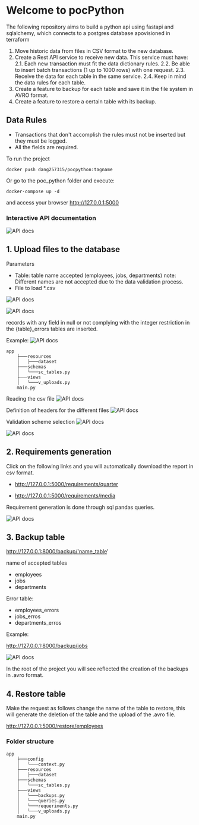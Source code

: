 # Welcome to pocPython
The following repository aims to build a python api using fastapi and sqlalchemy, which connects to a postgres database apovisioned in terraform

1. Move historic data from files in CSV format to the new database.
2. Create a Rest API service to receive new data. This service must have:
2.1. Each new transaction must fit the data dictionary rules.
2.2. Be able to insert batch transactions (1 up to 1000 rows) with one request.
2.3. Receive the data for each table in the same service.
2.4. Keep in mind the data rules for each table.
3. Create a feature to backup for each table and save it in the file system in AVRO format.
4. Create a feature to restore a certain table with its backup.

## Data Rules
- Transactions that don't accomplish the rules must not be inserted but they must be
logged.
- All the fields are required.


To run the project 

```
docker push dang257315/pocpython:tagname
```

Or go to the poc_python folder and execute:

```
docker-compose up -d
```
and access your browser http://127.0.0.1:5000

### Interactive API documentation

![API docs](img/docInteractive.jpg)

## 1. Upload files to the database

Parameters
- Table: table name accepted (employees, jobs, departments)
note: Different names are not accepted due to the data validation process.
- File to load *.csv

![API docs](img/uploadFile.jpg)


![API docs](img/table.jpg)

records with any field in null or not complying with the integer restriction in the {table}_errors tables are inserted.

Example:
![API docs](img/employees_erros.jpg)

```
app
    ├───resources
    │   ├───dataset
    ├───schemas
    │   └───sc_tables.py
    ├───views
	│   └───v_uploads.py
	main.py
```

Reading the csv file
![API docs](img/readcsv.jpg)

Definition of headers for the different files
![API docs](img/colcsv.jpg)

Validation scheme selection
![API docs](img/validate.jpg)

![API docs](img/schvalidate.jpg)

## 2. Requirements generation

Click on the following links and you will automatically download the report in csv format.

- http://127.0.0.1:5000/requirements/quarter

- http://127.0.0.1:5000/requirements/media

Requirement generation is done through sql pandas queries.

![API docs](img/reqcode.jpg)

## 3. Backup table

http://127.0.0.1:8000/backup/'name_table'

name of accepted tables
- employees
- jobs
- departments

Error table:
- employees_errors
- jobs_erros
- departments_erros

Example:

http://127.0.0.1:8000/backup/jobs

![API docs](img/backup.jpg)

In the root of the project you will see reflected the creation of the backups in .avro format.

## 4. Restore table

Make the request as follows change the name of the table to restore, this will generate the deletion of the table and the upload of the .avro file.

http://127.0.0.1:5000/restore/employees

### Folder structure
```
app
    ├───config
    │   └───context.py
    ├───resources
    │   ├───dataset
    ├───schemas
    │   └───sc_tables.py
    ├───views
    │   └───backups.py
	│   └───queries.py
	│   └───requeriments.py
	│   └───v_uploads.py
	main.py
```
